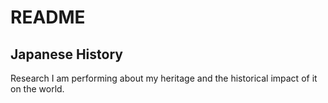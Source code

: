# README

## Japanese History
Research I am performing about my heritage and the historical impact of it on the world.